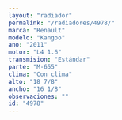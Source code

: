 ```yaml
---
layout: "radiador"
permalink: "/radiadores/4978/"
marca: "Renault"
modelo: "Kangoo"
ano: "2011"
motor: "L4 1.6"
transmision: "Estándar"
parte: "M-655"
clima: "Con clima"
alto: "18 7/8"
ancho: "16 1/8"
observaciones: ""
id: "4978"
---
```


